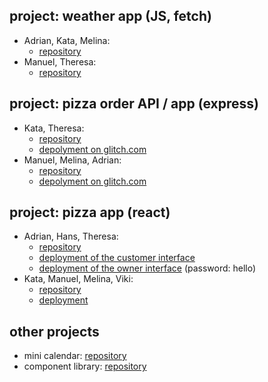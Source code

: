 ## project: weather app (JS, fetch)

- Adrian, Kata, Melina:
  - [repository](https://github.com/CodecoolGlobal/weather-app-javascript-AdrianMonemi)
- Manuel, Theresa:
  - [repository](https://github.com/Kenavm/WeatherApp/)

## project: pizza order API / app (express)

- Kata, Theresa:
  - [repository](https://github.com/CodecoolGlobal/pizza-order-prototype-javascript-TheresaGri)
  - [depolyment on glitch.com](https://savory-capable-contraption.glitch.me/pizza/list)
- Manuel, Melina, Adrian:
  - [repository](https://github.com/MelinaPr/publicpizza)
  - [depolyment on glitch.com](https://onyx-gamy-flamingo.glitch.me/pizza/list/)

## project: pizza app (react)

- Adrian, Hans, Theresa:
  - [repository](https://github.com/TheresaGri/PizzaApp)
  - [deployment of the customer interface](https://jocular-gelato-a4332b.netlify.app/)
  - [deployment of the owner interface](https://fabulous-smakager-dbab43.netlify.app/) (password: hello)
- Kata, Manuel, Melina, Viki:
  - [repository](https://github.com/Kenavm/pizza-app)
  - [deployment](https://legendary-souffle-812319.netlify.app/)

## other projects

- mini calendar: [repository](https://github.com/marko-knoebl/cc-mini-calendar)
- component library: [repository](https://github.com/marko-knoebl/cc-react-components)
